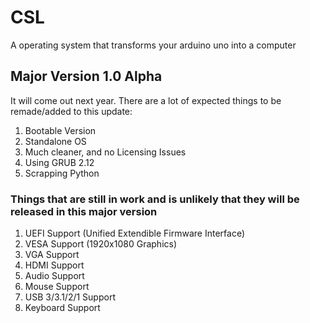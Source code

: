 # CSL
A operating system that transforms your arduino uno into a computer

## Major Version 1.0 Alpha
It will come out next year. There are a lot of expected things to be remade/added to this update:
1. Bootable Version
2. Standalone OS
3. Much cleaner, and no Licensing Issues
4. Using GRUB 2.12
5. Scrapping Python
### Things that are still in work and is unlikely that they will be released in this major version
1. UEFI Support (Unified Extendible Firmware Interface)
2. VESA Support (1920x1080 Graphics)
3. VGA Support
4. HDMI Support
5. Audio Support
6. Mouse Support
7. USB 3/3.1/2/1 Support
8. Keyboard Support
